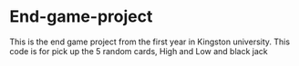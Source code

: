 # End-game-project
This is the end game project from the first year in Kingston university. This code is for pick up the 5 random cards, High and Low and black jack

